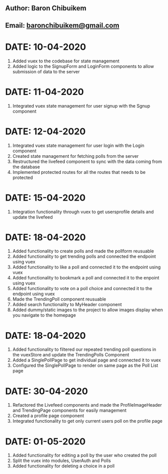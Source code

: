 ## **Author**: Baron Chibuikem

## **Email**: baronchibuikem@gmail.com

# **DATE**: 10-04-2020

1. Added vuex to the codebase for state management
2. Added logic to the SignupForm and LoginForm components to allow submission of data to the server

# **DATE**: 11-04-2020

1. Integrated vuex state management for user signup with the Sgnup component

# **DATE**: 12-04-2020

1. Integrated vuex state management for user login with the Login component
2. Created state management for fetching polls from the server
3. Restructured the livefeed component to sync with the data coming from the database
4. Implemented protected routes for all the routes that needs to be protected

# **DATE**: 15-04-2020

1. Integration functionality through vuex to get usersprofile details and update the livefeed

# **DATE**: 18-04-2020

1. Added functionality to create polls and made the pollform reusuable
2. Added functionality to get trending polls and connected the endpoint using vuex
3. Added functionality to like a poll and connected it to the endpoint using vuex
4. Added functionality to bookmark a poll and connected it to the enpoint using vuex
5. Added functionality to vote on a poll choice and connected it to the endpoint using vuex
6. Made the TrendingPoll component reusuable
7. Added search functionality to MyHeader component
8. Added dummy/static images to the project to allow images display when you navigate to the homepage

# **DATE**: 18-04-2020

1. Added functionality to filtered our repeated trending poll questions in the vuexStore and update the TrendingPolls Component
2. Added a SinglePollPage to get individual page and connected it to vuex
3. Configured the SinglePollPage to render on same page as the Poll List page

# **DATE**: 30-04-2020

1. Refactored the Livefeed components and made the ProfileImageHeader and TrendingPage components for easily management
2. Created a profile page component
3. Integrated functionality to get only current users poll on the profile page

# **DATE**: 01-05-2020

1. Added functionality for editing a poll by the user who created the poll
2. Split the vuex into modules, UserAuth and Polls
3. Added functionality for deleting a choice in a poll
